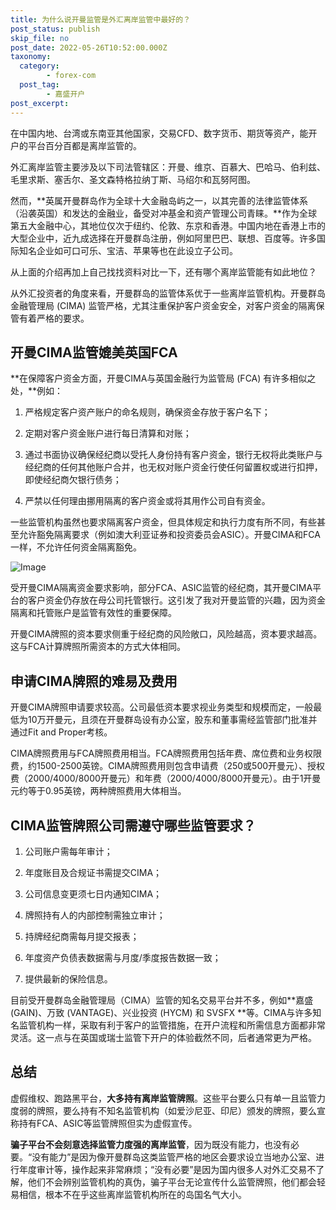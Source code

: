 ```yaml
---
title: 为什么说开曼监管是外汇离岸监管中最好的？
post_status: publish
skip_file: no
post_date: 2022-05-26T10:52:00.000Z
taxonomy:
  category:
        - forex-com
  post_tag:
        - 嘉盛开户
post_excerpt: 
---
```

在中国内地、台湾或东南亚其他国家，交易CFD、数字货币、期货等资产，能开户的平台百分百都是离岸监管的。

外汇离岸监管主要涉及以下司法管辖区：开曼、维京、百慕大、巴哈马、伯利兹、毛里求斯、塞舌尔、圣文森特格拉纳丁斯、马绍尔和瓦努阿图。

然而，**英属开曼群岛作为全球十大金融岛屿之一，以其完善的法律监管体系（沿袭英国）和发达的金融业，备受对冲基金和资产管理公司青睐。**作为全球第五大金融中心，其地位仅次于纽约、伦敦、东京和香港。中国内地在香港上市的大型企业中，近九成选择在开曼群岛注册，例如阿里巴巴、联想、百度等。许多国际知名企业如可口可乐、宝洁、苹果等也在此设立子公司。

从上面的介绍再加上自己找找资料对比一下，还有哪个离岸监管能有如此地位？

从外汇投资者的角度来看，开曼群岛的监管体系优于一些离岸监管机构。开曼群岛金融管理局 (CIMA) 监管严格，尤其注重保护客户资金安全，对客户资金的隔离保管有着严格的要求。

## 开曼CIMA监管媲美英国FCA

**在保障客户资金方面，开曼CIMA与英国金融行为监管局 (FCA) 有许多相似之处，**例如：

1. 严格规定客户资产账户的命名规则，确保资金存放于客户名下；

1. 定期对客户资金账户进行每日清算和对账；

1. 通过书面协议确保经纪商以受托人身份持有客户资金，银行无权将此类账户与经纪商的任何其他账户合并，也无权对账户资金行使任何留置权或进行扣押，即使经纪商欠银行债务；

1. 严禁以任何理由挪用隔离的客户资金或将其用作公司自有资金。

一些监管机构虽然也要求隔离客户资金，但具体规定和执行力度有所不同，有些甚至允许豁免隔离要求（例如澳大利亚证券和投资委员会ASIC）。开曼CIMA和FCA一样，不允许任何资金隔离豁免。

![Image](https://prod-files-secure.s3.us-west-2.amazonaws.com/39ed1227-6d7d-4570-be36-9ccd4a2c4241/bd849744-3fcb-4a37-8312-357962c8f065/image.png?X-Amz-Algorithm=AWS4-HMAC-SHA256&X-Amz-Content-Sha256=UNSIGNED-PAYLOAD&X-Amz-Credential=ASIAZI2LB466URBEWSM5%2F20250904%2Fus-west-2%2Fs3%2Faws4_request&X-Amz-Date=20250904T161358Z&X-Amz-Expires=3600&X-Amz-Security-Token=IQoJb3JpZ2luX2VjEPj%2F%2F%2F%2F%2F%2F%2F%2F%2F%2FwEaCXVzLXdlc3QtMiJIMEYCIQC1c0LFiy3mAfI8eL%2BFpuKQCPUGE4IdPwPDV16q3EbLagIhAK6iAYDUNU4o88qWPTghTDG1hG7tmEejgt1rHq7av6mlKv8DCGEQABoMNjM3NDIzMTgzODA1IgwhlmO9ZEsfvo4WhBgq3AMFnmq2doS1XB9FNGQwIU2H6Q0Y320FuKDFaiJOEG94HcZzZLNvf9FVnDzxOaPYC6KHayvyGvhjEvQv1tYzVRbGTn4bcoPMfHT6R8AkxE%2F2WtLkDles2UZB06AkGybF3YpcROnFDmfVn0YNB2dkjoD3OM7OddXFx1VkD5cgwcr0gFw0AcmEtL8yaYWOJ5fHwOGBjw4rPzHmHwdUG%2FW3AslHEoKPiJu61s2iNkcG207PS9RCLSVMfuQMsX27Rvfo6H60JNISP7%2F1sV%2Bk1%2FpZ9GqgyqysKrdXViwrBNhETrHpvzq5ro1Y%2Fkz4ypVRfsSqlL5bpVlEg9ih9ldJh9usP4m%2FjU7ssrC8xQo%2FpCV8%2BcmCttS9ZgfxlXU5nb%2FykAvSwWS%2FRhQIr84eXSHzViM4oJ5B%2BuZVeDNk77wY9Ncv6xwuRDmOAVebK%2FWiBErfEPrME3BlMtN2z87VHUagWReBkQ0syhl3x8t0oNjnKO7hAj78buu9wo4l3OxpZlBc0uTaNVZJAOLWQe6uBF%2FbfqgoFo1W2s2rAwywP1CJA1Rf8fJmlflLOlOpbkAHQg8ifsDKcfkCo9I2uRNcp8%2FsanJS2IbwYRVAnZceAPWldCJTuo591o13I2o5jlFL5F5muDDf5ebFBjqkAVEJaQwllui8z5x1IK0twURBgOvx%2FYKgeA6Gnl8Dlae3ga2nQD4KWinqEy8TbgKEsyYkvrfa1axkBOL0v5OxX%2Bf4A%2BAAbbwev63bKqyn08aGeDEZRZzFnY4SDw78gmg0H%2B4%2FC8YgcpLS4D%2Fs4K%2FEW1nCwUX31VkvPTSs0LO9ooSUqgHiRZcs6BIbFcY4dp3Jm0JGVYglJzNmXnk0bvw4rZ7YzWaj&X-Amz-Signature=f592d136ca1e81a70b8ac6a3752d672e6d358be809903fb15be5c307da772ad3&X-Amz-SignedHeaders=host&x-amz-checksum-mode=ENABLED&x-id=GetObject)

受开曼CIMA隔离资金要求影响，部分FCA、ASIC监管的经纪商，其开曼CIMA平台的客户资金仍存放在母公司托管银行。这引发了我对开曼监管的兴趣，因为资金隔离和托管账户是监管有效性的重要保障。

开曼CIMA牌照的资本要求侧重于经纪商的风险敞口，风险越高，资本要求越高。这与FCA计算牌照所需资本的方式大体相同。

## **申请CIMA牌照的难易及费用**

开曼CIMA牌照申请要求较高。公司最低资本要求视业务类型和规模而定，一般最低为10万开曼元，且须在开曼群岛设有办公室，股东和董事需经监管部门批准并通过Fit and Proper考核。

CIMA牌照费用与FCA牌照费用相当。FCA牌照费用包括年费、席位费和业务权限费，约1500-2500英镑。CIMA牌照费用则包含申请费（250或500开曼元）、授权费（2000/4000/8000开曼元）和年费（2000/4000/8000开曼元）。由于1开曼元约等于0.95英镑，两种牌照费用大体相当。

## CIMA监管牌照公司需遵守哪些监管要求？

1. 公司账户需每年审计；

1. 年度账目及合规证书需提交CIMA；

1. 公司信息变更须七日内通知CIMA；

1. 牌照持有人的内部控制需独立审计；

1. 持牌经纪商需每月提交报表；

1. 年度资产负债表数据需与月度/季度报告数据一致；

1. 提供最新的保险信息。

目前受开曼群岛金融管理局（CIMA）监管的知名交易平台并不多，例如**嘉盛 (GAIN)、万致 (VANTAGE)、兴业投资 (HYCM) 和 SVSFX **等。CIMA与许多知名监管机构一样，采取有利于客户的监管措施，在开户流程和所需信息方面都非常灵活。这一点与在英国或瑞士监管下开户的体验截然不同，后者通常更为严格。

## 总结

虚假维权、跑路黑平台，**大多持有离岸监管牌照**。这些平台要么只有单一且监管力度弱的牌照，要么持有不知名监管机构（如爱沙尼亚、印尼）颁发的牌照，要么宣称持有FCA、ASIC等监管牌照但实为虚假宣传。

**骗子平台不会刻意选择监管力度强的离岸监管**，因为既没有能力，也没有必要。“没有能力”是因为像开曼群岛这类监管严格的地区会要求设立当地办公室、进行年度审计等，操作起来非常麻烦；“没有必要”是因为国内很多人对外汇交易不了解，他们不会辨别监管机构的真伪，骗子平台无论宣传什么监管牌照，他们都会轻易相信，根本不在乎这些离岸监管机构所在的岛国名气大小。